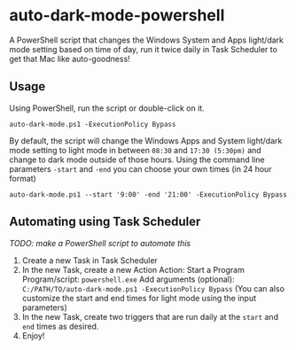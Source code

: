 # auto-dark-mode-powershell
A PowerShell script that changes the Windows System and Apps light/dark mode setting based on time of day, run it twice daily in Task Scheduler to get that Mac like auto-goodness!

## Usage
Using PowerShell, run the script or double-click on it.
 ```
 auto-dark-mode.ps1 -ExecutionPolicy Bypass
 ```
 By default, the script will change the Windows Apps and System light/dark mode setting to light mode in between `08:30` and `17:30 (5:30pm)` and change to dark mode outside of those hours. Using the command line parameters `-start` and `-end` you can choose your own times (in 24 hour format)
 ```
 auto-dark-mode.ps1 --start '9:00' -end '21:00' -ExecutionPolicy Bypass
 ```
 
 ## Automating using Task Scheduler
 *TODO: make a PowerShell script to automate this*
 1. Create a new Task in Task Scheduler
 2. In the new Task, create a new Action
  Action: Start a Program
  Program/script: `powershell.exe`
  Add arguments (optional): `C:/PATH/TO/auto-dark-mode.ps1 -ExecutionPolicy Bypass` (You can also customize the start and end times for light mode using the input parameters)
  3. In the new Task, create two triggers that are run daily at the `start` and `end` times as desired.
  4. Enjoy!
 ## 
